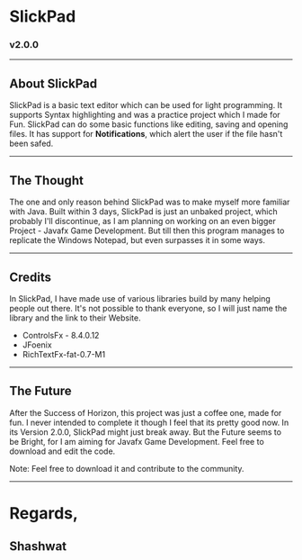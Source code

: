 <h1>SlickPad</h1>
<h3>v2.0.0</h3>
<hr />
<h2>About SlickPad</h2>
<p>
SlickPad is a basic text editor which can be used for light programming. It supports Syntax highlighting and was a practice project which I made for Fun. SlickPad can do some basic functions like editing, saving and opening files. It has support for <b>Notifications</b>, which alert the user if the file hasn't been safed.
</p>
<hr/>
<h2>The Thought</h2>
<p>
The one and only reason behind SlickPad was to make myself more familiar with Java. Built within 3 days, SlickPad is just an unbaked project, which probably I'll discontinue, as I am planning on working on an even bigger Project - Javafx Game Development. But till then this program manages to replicate the Windows Notepad, but even surpasses it in some ways. 
</p>
<hr/>
<h2>Credits</h2>
<p>
In SlickPad, I have made use of various libraries build by many helping people out there. 
It's not possible to thank everyone, so I will just name the library and the link to their 
Website.
<ul>
<li><a href="http://fxexperience.com/controlsfx/"></a>ControlsFx - 8.4.0.12</li>
<li><a href="http://jfoenix.com/"></a>JFoenix</li>
<li><a href="https://github.com/TomasMikula/RichTextFX"></a>RichTextFx-fat-0.7-M1 </li>
</ul>
</p>
<hr />
<h2>The Future</h2>
<p>
After the Success of Horizon, this project was just a coffee one, made for fun. I never intended to complete it though I feel that its pretty good now. In its Version 2.0.0, SlickPad might just break away. But the Future seems to be Bright, for I am aiming for Javafx Game Development. Feel free to download and edit the code. 
</p>
<h7>Note: Feel free to download it and contribute to the community.</h7>
<hr/>
<h1>Regards,</h1>
<h2>Shashwat</h2>
